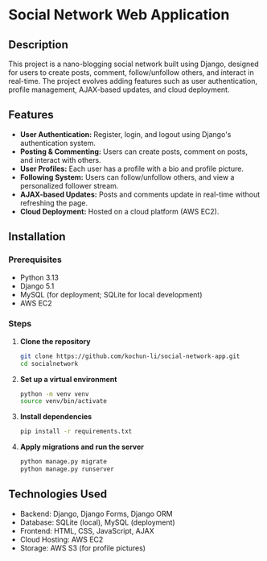 # Social Network Web Application

## Description
This project is a nano-blogging social network built using Django, designed for users to create posts, comment, follow/unfollow others, and interact in real-time. The project evolves adding features such as user authentication, profile management, AJAX-based updates, and cloud deployment.

## Features
- **User Authentication:** Register, login, and logout using Django's authentication system.
- **Posting & Commenting:** Users can create posts, comment on posts, and interact with others.
- **User Profiles:** Each user has a profile with a bio and profile picture.
- **Following System:** Users can follow/unfollow others, and view a personalized follower stream.
- **AJAX-based Updates:** Posts and comments update in real-time without refreshing the page.
- **Cloud Deployment:** Hosted on a cloud platform (AWS EC2).

## Installation
### Prerequisites
- Python 3.13
- Django 5.1
- MySQL (for deployment; SQLite for local development)
- AWS EC2

### Steps
1. **Clone the repository**
   ```sh
   git clone https://github.com/kochun-li/social-network-app.git
   cd socialnetwork

2. **Set up a virtual environment**
    ```sh
    python -m venv venv
    source venv/bin/activate

3. **Install dependencies**
    ```sh
    pip install -r requirements.txt

4. **Apply migrations and run the server**
    ```sh
    python manage.py migrate
    python manage.py runserver


## Technologies Used
- Backend: Django, Django Forms, Django ORM
- Database: SQLite (local), MySQL (deployment)
- Frontend: HTML, CSS, JavaScript, AJAX
- Cloud Hosting: AWS EC2
- Storage: AWS S3 (for profile pictures)
